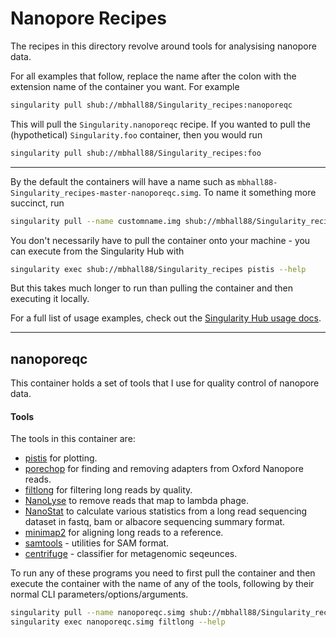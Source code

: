 # Nanopore Recipes
The recipes in this directory revolve around tools for analysising nanopore 
data.  

For all examples that follow, replace the name after the colon with the extension 
name of the container you want. For example  

```sh
singularity pull shub://mbhall88/Singularity_recipes:nanoporeqc
```

This will pull the `Singularity.nanoporeqc` recipe. If you wanted to pull the 
(hypothetical) `Singularity.foo` container, then you would run

```sh
singularity pull shub://mbhall88/Singularity_recipes:foo
```

---

By the default the containers will have a name such as `mbhall88-Singularity_recipes-master-nanoporeqc.simg`. 
To name it something more succinct, run

```sh
singularity pull --name customname.img shub://mbhall88/Singularity_recipes:nanoporeqc
```

You don't necessarily have to pull the container onto your machine - you can 
execute from the Singularity Hub with

```sh
singularity exec shub://mbhall88/Singularity_recipes pistis --help
```

But this takes much longer to run than pulling the container and then 
executing it locally.  

For a full list of usage examples, check out the [Singularity Hub usage docs](https://www.singularity-hub.org/collections/685/usage).  

---

## nanoporeqc
This container holds a set of tools that I use for quality control of nanopore 
data.

#### Tools
The tools in this container are:
  * [pistis](https://github.com/mbhall88/pistis) for plotting.
  * [porechop](https://github.com/rrwick/Porechop) for finding and removing adapters from Oxford Nanopore reads.
  * [filtlong](https://github.com/rrwick/Filtlong) for filtering long reads by quality.
  * [NanoLyse](https://github.com/wdecoster/nanolyse) to remove reads that map to lambda phage.
  * [NanoStat](https://github.com/wdecoster/nanostat) to calculate various statistics from a long read sequencing dataset in fastq, bam or albacore sequencing summary format.
  * [minimap2](https://github.com/lh3/minimap2) for aligning long reads to a reference.
  * [samtools](http://www.htslib.org/doc/samtools.html) - utilities for SAM format.
  * [centrifuge](https://github.com/infphilo/centrifuge) - classifier for metagenomic seqeunces.
  
To run any of these programs you need to first pull the container and then 
execute the container with the name of any of the tools, following by their 
normal CLI parameters/options/arguments.

```sh
singularity pull --name nanoporeqc.simg shub://mbhall88/Singularity_recipes:nanoporeqc
singularity exec nanoporeqc.simg filtlong --help
```
